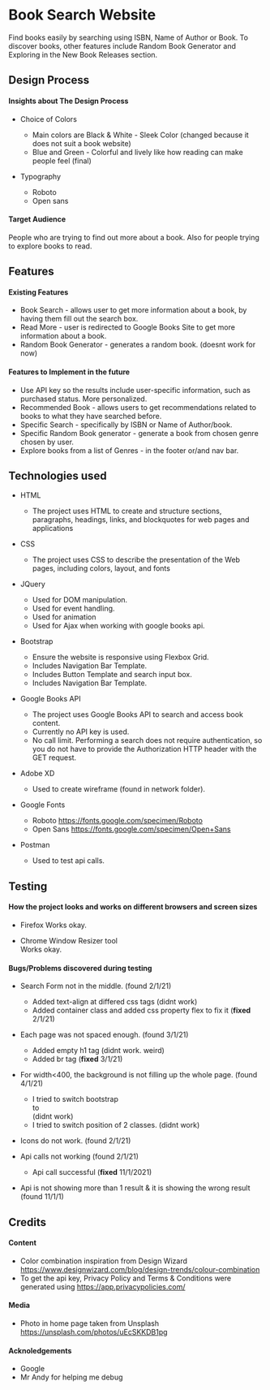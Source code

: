 # Book Search Website
Find books easily by searching using ISBN, Name of Author or Book.
To discover books, other features include Random Book Generator and Exploring in the New Book Releases section. 

## Design Process
#### Insights about The Design Process
* Choice of Colors
  * Main colors are Black & White - Sleek Color (changed because it does not suit a book website)
  * Blue and Green - Colorful and lively like how reading can make people feel (final)

* Typography
  * Roboto 
  * Open sans 


#### Target Audience
People who are trying to find out more about a book. Also for people trying to explore books to read. 

## Features
#### Existing Features
* Book Search - allows user to get more information about a book, by having them fill out the search box.
* Read More - user is redirected to Google Books Site to get more information about a book.
* Random Book Generator - generates a random book. (doesnt work for now)


#### Features to Implement in the future
* Use API key so the results include user-specific information, such as purchased status. More personalized.
* Recommended Book - allows users to get recommendations related to books to what they have searched before.
* Specific Search - specifically by ISBN or Name of Author/book. 
* Specific Random Book generator - generate a book from chosen genre chosen by user.
* Explore books from a list of Genres - in the footer or/and nav bar.


## Technologies used
* HTML
  * The project uses HTML to create and structure sections, paragraphs, headings, links, and blockquotes for web pages and applications

* CSS
  * The project uses CSS to describe the presentation of the Web pages, including colors, layout, and fonts

* JQuery
  * Used for DOM manipulation.
  * Used for event handling.
  * Used for animation
  * Used for Ajax when working with google books api.

* Bootstrap
  * Ensure the website is responsive using Flexbox Grid.
  * Includes Navigation Bar Template.
  * Includes Button Template and search input box.
  * Includes Navigation Bar Template.
  
* Google Books API
  * The project uses Google Books API to search and access book content. 
  * Currently no API key is used.
  * No call limit. Performing a search does not require authentication, so you do not have to provide the Authorization HTTP header with the GET request. 
  
* Adobe XD
  * Used to create wireframe (found in network folder).
 
* Google Fonts
  * Roboto https://fonts.google.com/specimen/Roboto
  * Open Sans https://fonts.google.com/specimen/Open+Sans
 
* Postman
  * Used to test api calls.
  
 
 
## Testing
#### How the project looks and works on different browsers and screen sizes
* Firefox
Works okay.

* Chrome Window Resizer tool      
Works okay.

#### Bugs/Problems discovered during testing
* Search Form not in the middle. (found 2/1/21)
  * Added text-align at differed css tags (didnt work)
  * Added container class and added css property flex to fix it (__fixed__ 2/1/21) 
* Each page was not spaced enough. (found 3/1/21)
  * Added empty h1 tag (didnt work. weird)
  * Added br tag (__fixed__ 3/1/21)
 
* For width<400, the background is not filling up the whole page. (found 4/1/21)
  * I tried to switch bootstrap <div class="col-lg-12"> to <div class="col-xs-12"> (didnt work)
  * I tried to switch position of 2 classes. (didnt work)
 
* Icons do not work. (found 2/1/21)

* Api calls not working (found 2/1/21)
  * Api call successful (__fixed__ 11/1/2021)
 
* Api is not showing more than 1 result & it is showing the wrong result (found 11/1/1)
 
 
## Credits
#### Content
* Color combination inspiration from Design Wizard https://www.designwizard.com/blog/design-trends/colour-combination
* To get the api key, Privacy Policy and Terms & Conditions were generated using https://app.privacypolicies.com/

#### Media
* Photo in home page taken from Unsplash https://unsplash.com/photos/uEcSKKDB1pg

#### Acknoledgements
* Google
* Mr Andy for helping me debug
